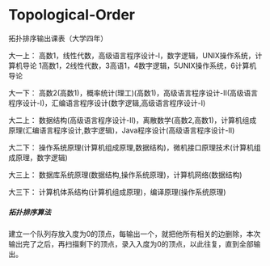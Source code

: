 # Topological-Order
拓扑排序输出课表（大学四年）

大一上：
高数1，线性代数，高级语言程序设计-I，数字逻辑，UNIX操作系统，计算机导论
1高数1，2线性代数，3高语1，4数字逻辑，5UNIX操作系统，6计算机导论

大一下：
高数2(高数1)，概率统计(理工)(高数1)，高级语言程序设计-II(高级语言程序设计-I)，汇编语言程序设计(数字逻辑,高级语言程序设计-I)

大二上：
数据结构(高级语言程序设计-II)，离散数学(高数2,高数1)，计算机组成原理(汇编语言程序设计,数字逻辑)，Java程序设计(高级语言程序设计-II)

大二下：
操作系统原理(计算机组成原理,数据结构)，微机接口原理技术(计算机组成原理，数字逻辑)

大三上：
数据库系统原理(数据结构,操作系统原理)，计算机网络(数据结构)

大三下：
计算机体系结构(计算机组成原理)，编译原理(操作系统原理)

##### 拓扑排序算法

建立一个队列存放入度为0的顶点，每输出一个，就把他所有相关的边删除，本次输出完了之后，再扫描剩下的顶点，录入入度为0的顶点，以此往复，直到全部输出。